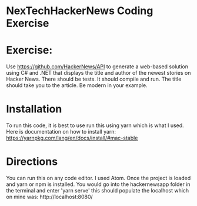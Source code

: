 # NexTechHackerNews Coding Exercise

# Exercise: 
Use https://github.com/HackerNews/API to generate a web-based solution using C# and .NET that displays the title and author of the newest stories on Hacker News. There should be tests. It should compile and run. The title should take you to the article. Be modern in your example. 

# Installation
To run this code, it is best to use run this using yarn which is what I used.
Here is documentation on how to install yarn:
https://yarnpkg.com/lang/en/docs/install/#mac-stable

# Directions
You can run this on any code editor. I used Atom. Once the project is loaded and yarn or npm is installed. You would go into the hackernewsapp folder in the terminal and enter 'yarn serve' this should populate the localhost which on mine was: http://localhost:8080/ 

